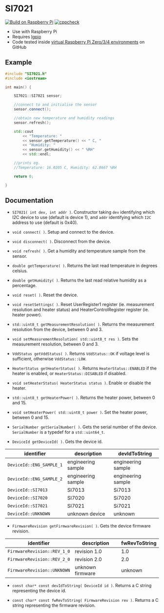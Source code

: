 # SI7021

[![Build on Raspberry Pi](https://github.com/endail/SI7021/actions/workflows/buildcheck.yml/badge.svg)](https://github.com/endail/SI7021/actions/workflows/buildcheck.yml) [![cppcheck](https://github.com/endail/SI7021/actions/workflows/cppcheck.yml/badge.svg)](https://github.com/endail/SI7021/actions/workflows/cppcheck.yml)

- Use with Raspberry Pi
- Requires [lgpio](http://abyz.me.uk/lg/index.html)
- Code tested inside [virtual Raspberry Pi Zero/3/4 environments](.github/workflows/buildcheck.yml) on GitHub

## Example

```cpp
#include "SI7021.h"
#include <iostream>

int main() {

    SI7021::SI7021 sensor;

    //connect to and initialise the sensor
    sensor.connect();

    //obtain new temperature and humidity readings
    sensor.refresh();

    std::cout 
        << "Temperature: "
        << sensor.getTemperature() << " C, "
        << "Humidity: "
        << sensor.getHumidity() << " %RH"
        << std::endl;

    //prints eg.
    //Temperature: 16.0205 C, Humidity: 62.8667 %RH

    return 0;

}
```

## Documentation

- `SI7021( int dev, int addr )`. Constructor taking `dev` identifying which I2C device to use (default is device 1), and `addr` identifying which `I2C` address to use (default is 0x40).

- `void connect( )`. Setup and connect to the device.

- `void disconnect( )`. Disconnect from the device.

- `void refresh( )`. Get a humidity and temperature sample from the sensor.

- `double getTemperature( )`. Returns the last read temperature in degrees celsius.

- `double getHumidity( )`. Returns the last read relative humidity as a percentage.

- `void reset( )`. Reset the device.

- `void resetSettings( )`. Reset UserRegister1 register (ie. measurement resolution and heater status) and HeaterControlRegister register (ie. heater power).

- `std::uint8_t getMeasurementResolution( )`. Returns the measurement resolution from the device, between 0 and 3.

- `void setMeasurementResolution( std::uint8_t res )`. Sets the measurement resolution, between 0 and 3.

- `VddStatus getVddStatus( )`. Returns `VddStatus::OK` if voltage level is sufficient, otherwise `VddStatus::LOW`.

- `HeaterStatus getHeaterStatus( )`. Returns `HeaterStatus::ENABLED` if the heater is enabled, or `HeaterStatus::DISABLED` if disabled.

- `void setHeaterStatus( HeaterStatus status )`. Enable or disable the heater.

- `std::uint8_t getHeaterPower( )`.  Returns the heater power, between 0 and 15.

- `void setHeaterPower( std::uint8_t power )`. Set the heater power, between 0 and 15.

- `SerialNumber getSerialNumber( )`. Gets the serial number of the device. `SerialNumber` is a typedef for a `std::uint64_t`.

- `DeviceId getDeviceId( )`. Gets the device id.

| identifier               | description        | devIdToString      |
| ------------------------ | ------------------ | ------------------ |
| `DeviceId::ENG_SAMPLE_1` | engineering sample | engineering sample |
| `DeviceId::ENG_SAMPLE_2` | engineering sample | engineering sample |
| `DeviceId::SI7013`       | SI7013             | Si7013             |
| `DeviceId::SI7020`       | SI7020             | Si7020             |
| `DeviceId::SI7021`       | SI7021             | Si7021             |
| `DeviceId::UNKNOWN`      | unknown device     | unknown            |

- `FirmwareRevision getFirmwareRevision( )`. Gets the device firmware revision.

| identifier                  | description      | fwRevToString |
| --------------------------- | ---------------- | ------------- |
| `FirmwareRevision::REV_1_0` | revision 1.0     | 1.0           |
| `FirmwareRevision::REV_2_0` | revision 2.0     | 2.0           |
| `FirmwareRevision::UNKNOWN` | unknown firmware | unknown       |

- `const char* const devIdToString( DeviceId id )`. Returns a C string representing the device id.

- `const char* const fwRevToString( FirmwareRevision rev )`. Returns a C string representing the firmware revision.
